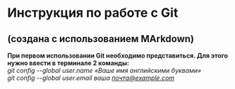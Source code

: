 # Инструкция по работе с Git
## (создана с использованием MArkdown)
**При первом использовании Git необходимо представиться.
Для этого нужно ввести в терминале 2 команды:**  
*git config --global user.name «Ваше имя английскими буквами»   
git config --global user.email ваша почта@example.com*
